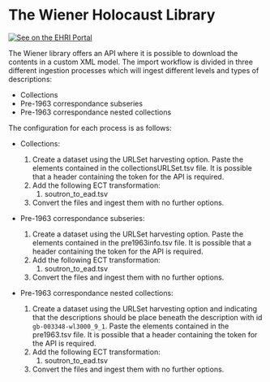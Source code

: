 # The Wiener Holocaust Library

[![See on the EHRI Portal](https://img.shields.io/badge/See_on-the_EHRI_Portal-83004c)](https://portal.ehri-project.eu/institutions/gb-003348)

The Wiener library offers an API where it is possible to download the contents in a custom XML model. The import workflow is divided in three different ingestion processes which will ingest different levels and types of descriptions:
- Collections
- Pre-1963 correspondance subseries
- Pre-1963 correspondance nested collections

The configuration for each process is as follows:
- Collections:
    1. Create a dataset using the URLSet harvesting option. Paste the elements contained in the collectionsURLSet.tsv file. It is possible that a header containing the token for the API is required.
    2. Add the following ECT transformation:
        1. soutron_to_ead.tsv
    3. Convert the files and ingest them with no further options.

- Pre-1963 correspondance subseries:
    1. Create a dataset using the URLSet harvesting option. Paste the elements contained in the pre1963info.tsv file. It is possible that a header containing the token for the API is required.
    2. Add the following ECT transformation:
        1. soutron_to_ead.tsv
    3. Convert the files and ingest them with no further options.

- Pre-1963 correspondance nested collections:
    1. Create a dataset using the URLSet harvesting option and indicating that the descriptions should be place beneath the description with id `gb-003348-wl3000_9_1`. Paste the elements contained in the pre1963.tsv file. It is possible that a header containing the token for the API is required.
    2. Add the following ECT transformation:
        1. soutron_to_ead.tsv
    3. Convert the files and ingest them with no further options.